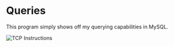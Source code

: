 # Queries

This program simply shows off my querying capabilities in MySQL.

![TCP Instructions](https://github.com/coleternes/gifs/blob/main/cpsc353/queries.gif)

